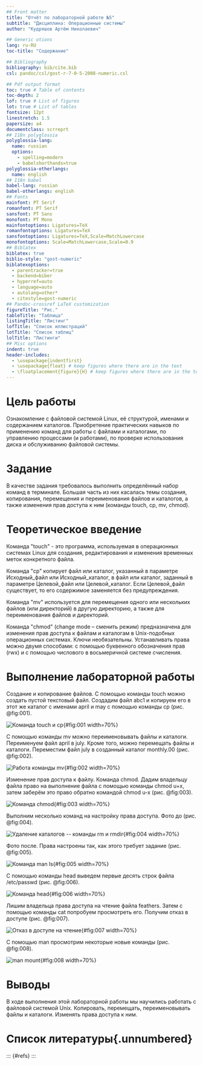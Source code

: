 ```yaml
---
## Front matter
title: "Отчёт по лабораторной работе №5"
subtitle: "Дисциплина: Операционные системы"
author: "Кудряшов Артём Николаевич"

## Generic otions
lang: ru-RU
toc-title: "Содержание"

## Bibliography
bibliography: bib/cite.bib
csl: pandoc/csl/gost-r-7-0-5-2008-numeric.csl

## Pdf output format
toc: true # Table of contents
toc-depth: 2
lof: true # List of figures
lot: true # List of tables
fontsize: 12pt
linestretch: 1.5
papersize: a4
documentclass: scrreprt
## I18n polyglossia
polyglossia-lang:
  name: russian
  options:
	- spelling=modern
	- babelshorthands=true
polyglossia-otherlangs:
  name: english
## I18n babel
babel-lang: russian
babel-otherlangs: english
## Fonts
mainfont: PT Serif
romanfont: PT Serif
sansfont: PT Sans
monofont: PT Mono
mainfontoptions: Ligatures=TeX
romanfontoptions: Ligatures=TeX
sansfontoptions: Ligatures=TeX,Scale=MatchLowercase
monofontoptions: Scale=MatchLowercase,Scale=0.9
## Biblatex
biblatex: true
biblio-style: "gost-numeric"
biblatexoptions:
  - parentracker=true
  - backend=biber
  - hyperref=auto
  - language=auto
  - autolang=other*
  - citestyle=gost-numeric
## Pandoc-crossref LaTeX customization
figureTitle: "Рис."
tableTitle: "Таблица"
listingTitle: "Листинг"
lofTitle: "Список иллюстраций"
lotTitle: "Список таблиц"
lolTitle: "Листинги"
## Misc options
indent: true
header-includes:
  - \usepackage{indentfirst}
  - \usepackage{float} # keep figures where there are in the text
  - \floatplacement{figure}{H} # keep figures where there are in the text
---
```


# Цель работы

Ознакомление с файловой системой Linux, её структурой, именами и содержанием каталогов. Приобретение практических навыков по применению команд для работы с файлами и каталогами, по управлению процессами (и работами), по проверке использования диска и обслуживанию файловой системы.

# Задание

В качестве задания требовалось выполнить определённый набор команд в терминале. Большая часть из них касалась темы создания, копирования, перемещения и переименования файлов и каталогов, а также изменения прав доступа к ним (команды touch, cp, mv, chmod). 

# Теоретическое введение

Команда "touch" - это программа, используемая в операционных системах Linux для создания, редактирования и изменения временных меток конкретного файла.

Команда "cp" копирует файл или каталог, указанный в параметре Исходный_файл или Исходный_каталог, в файл или каталог, заданный в параметре Целевой_файл или Целевой_каталог. Если Целевой_файл существует, то его содержимое заменяется без предупреждения.

Команда "mv" используется для перемещения одного или нескольких файлов (или директорий) в другую директорию, а также для переименования файлов и директорий.

Команда "chmod" (change mode – сменить режим) предназначена для изменения прав доступа к файлам и каталогам в Unix-подобных операционных системах. Ключи необязательны. Устанавливать права можно двумя способами: с помощью буквенного обозначения прав (rwx) и с помощью числового в восьмеричной системе счисления.

# Выполнение лабораторной работы

Создание и копирование файлов. С помощью команды touch можно создать пустой текстовый файл. Создадим файл abc1 и копируем его в этот же каталог с именами april и may с помощью команды cp (рис. @fig:001).

![Команда touch и cp](image/1.jpg){#fig:001 width=70%}

С помощью команды mv можно переименовывать файлы и каталоги. Переименуем файл april в july. Кроме того, можно перемещать файлы и каталоги. Переместим файл july в созданный каталог monthly.00 (рис. @fig:002).

![Работа команды mv](image/2.jpg){#fig:002 width=70%}

Изменение прав доступа к файлу. Команда chmod. Дадим владельцу файла право на выполнение файла с помощью команды chmod u+x, затем заберём это право обратно командой chmod u-x (рис. @fig:003).

![Команда chmod](image/3.jpg){#fig:003 width=70%}

Выполним несколько команд на настройку права доступа. Фото до (рис. @fig:004).

![Удаление каталогов -- команды rm и rmdir](image/4.jpg){#fig:004 width=70%}

Фото после. Права настроены так, как этого требует задание (рис. @fig:005).

![Команда man ls](image/5.jpg){#fig:005 width=70%}

С помощью команды head выведем первые десять строк файла /etc/passwd (рис. @fig:006).

![Команда head](image/6.jpg){#fig:006 width=70%}

Лишим владельца права доступа на чтение файла feathers. Затем с помощью команды cat попробуем просмотреть его. Получим отказ в доступе (рис. @fig:007).

![Отказ в доступе на чтение](image/7.jpg){#fig:007 width=70%}

С помощью man просмотрим некоторые новые команды (рис. @fig:008).

![man mount](image/8.jpg){#fig:008 width=70%}

# Выводы

В ходе выполнения этой лабораторной работы мы научились работать с файловой системой Unix. Копировать, перемещать, переименовывать файлы и каталоги. Изменять права доступа к ним.

# Список литературы{.unnumbered}

::: {#refs}
:::
